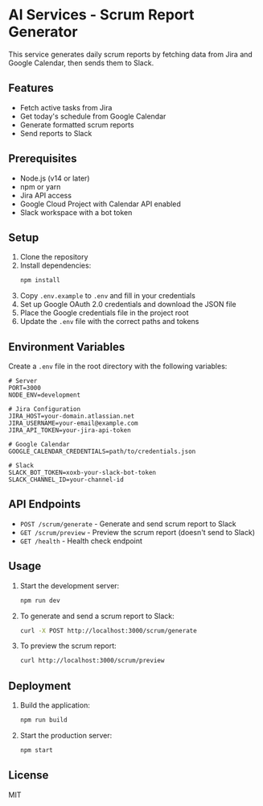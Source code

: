 # AI Services - Scrum Report Generator

This service generates daily scrum reports by fetching data from Jira and Google Calendar, then sends them to Slack.

## Features

- Fetch active tasks from Jira
- Get today's schedule from Google Calendar
- Generate formatted scrum reports
- Send reports to Slack

## Prerequisites

- Node.js (v14 or later)
- npm or yarn
- Jira API access
- Google Cloud Project with Calendar API enabled
- Slack workspace with a bot token

## Setup

1. Clone the repository
2. Install dependencies:
   ```bash
   npm install
   ```
3. Copy `.env.example` to `.env` and fill in your credentials
4. Set up Google OAuth 2.0 credentials and download the JSON file
5. Place the Google credentials file in the project root
6. Update the `.env` file with the correct paths and tokens

## Environment Variables

Create a `.env` file in the root directory with the following variables:

```
# Server
PORT=3000
NODE_ENV=development

# Jira Configuration
JIRA_HOST=your-domain.atlassian.net
JIRA_USERNAME=your-email@example.com
JIRA_API_TOKEN=your-jira-api-token

# Google Calendar
GOOGLE_CALENDAR_CREDENTIALS=path/to/credentials.json

# Slack
SLACK_BOT_TOKEN=xoxb-your-slack-bot-token
SLACK_CHANNEL_ID=your-channel-id
```

## API Endpoints

- `POST /scrum/generate` - Generate and send scrum report to Slack
- `GET /scrum/preview` - Preview the scrum report (doesn't send to Slack)
- `GET /health` - Health check endpoint

## Usage

1. Start the development server:
   ```bash
   npm run dev
   ```
2. To generate and send a scrum report to Slack:
   ```bash
   curl -X POST http://localhost:3000/scrum/generate
   ```
3. To preview the scrum report:
   ```bash
   curl http://localhost:3000/scrum/preview
   ```

## Deployment

1. Build the application:
   ```bash
   npm run build
   ```
2. Start the production server:
   ```bash
   npm start
   ```

## License

MIT
